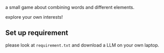 a small game about combining words and different elements.

explore your own interests!

## Set up requirement  

please look at `requirement.txt` and download a LLM on your own laptop.
